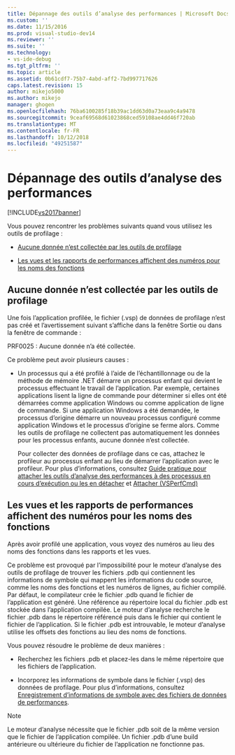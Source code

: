 ```yaml
---
title: Dépannage des outils d’analyse des performances | Microsoft Docs
ms.custom: ''
ms.date: 11/15/2016
ms.prod: visual-studio-dev14
ms.reviewer: ''
ms.suite: ''
ms.technology:
- vs-ide-debug
ms.tgt_pltfrm: ''
ms.topic: article
ms.assetid: 0b61cdf7-75b7-4abd-aff2-7bd997717626
caps.latest.revision: 15
author: mikejo5000
ms.author: mikejo
manager: ghogen
ms.openlocfilehash: 76ba6100285f18b39ac1dd63d0a73eaa9c4a9478
ms.sourcegitcommit: 9ceaf69568d61023868ced59108ae4dd46f720ab
ms.translationtype: MT
ms.contentlocale: fr-FR
ms.lasthandoff: 10/12/2018
ms.locfileid: "49251587"
---
```

# <a name="troubleshooting-performance-tools-issues"></a>Dépannage des outils d’analyse des performances
[!INCLUDE[vs2017banner](../includes/vs2017banner.md)]

Vous pouvez rencontrer les problèmes suivants quand vous utilisez les outils de profilage :  
  
-   [Aucune donnée n’est collectée par les outils de profilage](#NoDataCollected)  
  
-   [Les vues et les rapports de performances affichent des numéros pour les noms des fonctions](#NoSymbols)  
  
##  <a name="NoDataCollected"></a> Aucune donnée n’est collectée par les outils de profilage  
 Une fois l’application profilée, le fichier (.vsp) de données de profilage n’est pas créé et l’avertissement suivant s’affiche dans la fenêtre Sortie ou dans la fenêtre de commande :  
  
 PRF0025 : Aucune donnée n’a été collectée.  
  
 Ce problème peut avoir plusieurs causes :  
  
-   Un processus qui a été profilé à l’aide de l’échantillonnage ou de la méthode de mémoire .NET démarre un processus enfant qui devient le processus effectuant le travail de l’application. Par exemple, certaines applications lisent la ligne de commande pour déterminer si elles ont été démarrées comme application Windows ou comme application de ligne de commande. Si une application Windows a été demandée, le processus d’origine démarre un nouveau processus configuré comme application Windows et le processus d’origine se ferme alors. Comme les outils de profilage ne collectent pas automatiquement les données pour les processus enfants, aucune donnée n’est collectée.  
  
     Pour collecter des données de profilage dans ce cas, attachez le profileur au processus enfant au lieu de démarrer l’application avec le profileur. Pour plus d’informations, consultez [Guide pratique pour attacher les outils d’analyse des performances à des processus en cours d’exécution ou les en détacher](../profiling/how-to-attach-and-detach-performance-tools-to-running-processes.md) et [Attacher (VSPerfCmd)](../profiling/attach.md)  
  
##  <a name="NoSymbols"></a> Les vues et les rapports de performances affichent des numéros pour les noms des fonctions  
 Après avoir profilé une application, vous voyez des numéros au lieu des noms des fonctions dans les rapports et les vues.  
  
 Ce problème est provoqué par l’impossibilité pour le moteur d’analyse des outils de profilage de trouver les fichiers .pdb qui contiennent les informations de symbole qui mappent les informations du code source, comme les noms des fonctions et les numéros de lignes, au fichier compilé. Par défaut, le compilateur crée le fichier .pdb quand le fichier de l’application est généré. Une référence au répertoire local du fichier .pdb est stockée dans l’application compilée. Le moteur d’analyse recherche le fichier .pdb dans le répertoire référencé puis dans le fichier qui contient le fichier de l’application. Si le fichier .pdb est introuvable, le moteur d’analyse utilise les offsets des fonctions au lieu des noms de fonctions.  
  
 Vous pouvez résoudre le problème de deux manières :  
  
-   Recherchez les fichiers .pdb et placez-les dans le même répertoire que les fichiers de l’application.  
  
-   Incorporez les informations de symbole dans le fichier (.vsp) des données de profilage. Pour plus d’informations, consultez [Enregistrement d’informations de symbole avec des fichiers de données de performances](../profiling/saving-symbol-information-with-performance-data-files.md).  
  
> [!NOTE]
>  Le moteur d’analyse nécessite que le fichier .pdb soit de la même version que le fichier de l’application compilée. Un fichier .pdb d’une build antérieure ou ultérieure du fichier de l’application ne fonctionne pas.



